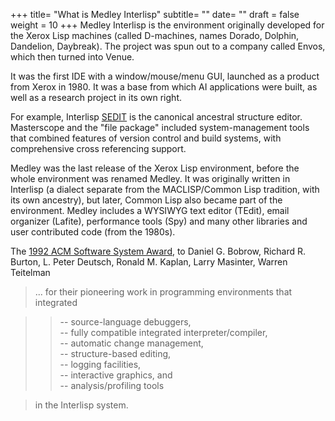 +++
title= "What is Medley Interlisp" 
subtitle= ""
date= ""
draft = false
weight = 10
+++
Medley Interlisp is the environment originally developed for the Xerox Lisp machines (called D-machines, names Dorado, Dolphin, Dandelion, Daybreak). The project was spun out to a company called Envos, which then turned into Venue.

It was the first IDE with a window/mouse/menu GUI, launched as a product from Xerox in 1980. It was a base from which AI applications were built, as well as a research project in its own right.

For example, Interlisp [SEDIT](https://www.youtube.com/watch?v=2qsmF8HHskg) is the canonical ancestral structure editor. Masterscope and the "file package" included system-management tools that combined features of version control and build systems, with comprehensive cross referencing support.

Medley was the last release of the Xerox Lisp environment, before the whole environment was renamed Medley. It was originally written in Interlisp (a dialect separate from the MACLISP/Common Lisp tradition, with its own ancestry), but later, Common Lisp also became part of the environment. Medley includes a WYSIWYG text editor (TEdit), email organizer (Lafite), performance tools (Spy) and many other libraries and user contributed code (from the 1980s).

The [1992 ACM Software System Award](https://awards.acm.org/award_winners?year=1992&award=149&region=&submit=Submit&isSpecialCategory=), to Daniel G. Bobrow, Richard R. Burton, L. Peter Deutsch, Ronald M. Kaplan, Larry Masinter, Warren Teitelman  

> ... for their pioneering work in programming environments that integrated

>> -- source-language debuggers,  
>> -- fully compatible integrated interpreter/compiler,  
>> -- automatic change management,  
>> -- structure-based editing,   
>> -- logging facilities,  
>> -- interactive graphics, and  
>> --  analysis/profiling tools  

> in the Interlisp system.
